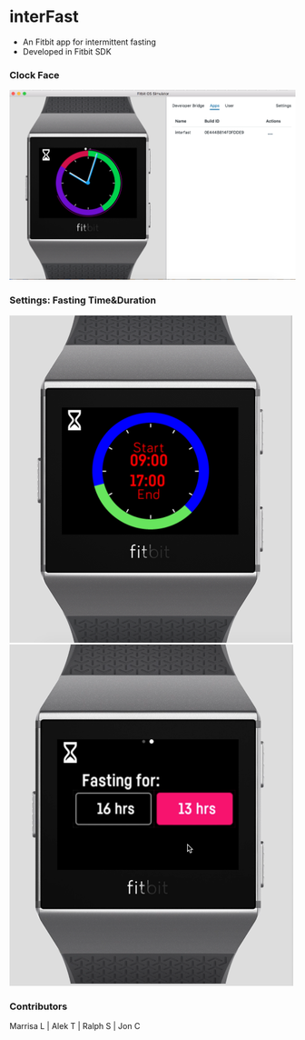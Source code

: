 # interFast
- An Fitbit app for intermittent fasting
- Developed in Fitbit SDK

### Clock Face
<img src="readme/clock_face.png" />

### Settings: Fasting Time&Duration
<img src="readme/fast_setting_1.png" width="500"/>
<img src="readme/fast_setting_2.png" width="500"/>


### Contributors
Marrisa L | Alek T | Ralph S | Jon C

